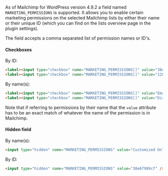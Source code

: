 As of Mailchimp for WordPress version 4.9.2 a field named `MARKETING_PERMISSIONS` is supported.
It allows you to enable certain marketing permissions on the selected Mailchimp lists by either their name or their unique ID (which you can find on the lists overview page in the plugin settings).

The field accepts a comma separated list of permission names or ID's.

#### Checkboxes

By ID:

```html 
<label><input type="checkbox" name="MARKETING_PERMISSIONS[]" value="38e6f999cf" /> Email</label>
<label><input type="checkbox" name="MARKETING_PERMISSIONS[]" value="1283a73736" /> Direct</label>
```

By name(s):

```html 
<label><input type="checkbox" name="MARKETING_PERMISSIONS[]" value="Email" /> Email</label>
<label><input type="checkbox" name="MARKETING_PERMISSIONS[]" value="Direct" /> Direct</label>
```

Note that if referring to permissions by their name that the `value` attribute has to be an exact match of whatever the name of the permission is in Mailchimp.

#### Hidden field

By name(s):

```html
<input type="hidden" name="MARKETING_PERMISSIONS" value="Customized Online Advertising,Email" />
```

By ID:

```html
<input type="hidden" name="MARKETING_PERMISSIONS" value="38e6f999cf" />
```

